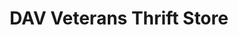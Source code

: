 ---
title: "DAV Veterans Thrift Store"
url: /oceanside/dav-veterans-thrift-store/
shop: Gebrauchtwaren
---